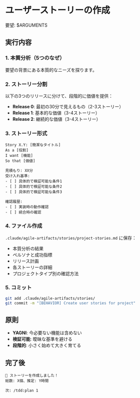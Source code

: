 # ユーザーストーリーの作成

要望: $ARGUMENTS

## 実行内容

### 1. 本質分析（5つのなぜ）
要望の背景にある本質的なニーズを探ります。

### 2. ストーリー分割
以下の3つのリリースに分けて、段階的に価値を提供：

- **Release 0**: 最初の30分で見えるもの（2-3ストーリー）
- **Release 1**: 基本的な価値（3-4ストーリー）  
- **Release 2**: 継続的な価値（3-4ストーリー）

### 3. ストーリー形式
```
Story X.Y: [簡潔なタイトル]
As a [役割]
I want [機能]
So that [価値]

見積もり: XX分
受け入れ基準:
- [ ] 具体的で検証可能な条件1
- [ ] 具体的で検証可能な条件2
- [ ] 具体的で検証可能な条件3

確認履歴:
- [ ] 実装時の動作確認
- [ ] 統合時の確認
```

### 4. ファイル作成
`.claude/agile-artifacts/stories/project-stories.md` に保存：
- 本質分析の結果
- ペルソナと成功指標
- リリース計画
- 各ストーリーの詳細
- プロジェクトタイプ別の確認方法

### 5. コミット
```bash
git add .claude/agile-artifacts/stories/
git commit -m "[BEHAVIOR] Create user stories for project"
```

## 原則
- **YAGNI**: 今必要ない機能は含めない
- **検証可能**: 曖昧な基準を避ける
- **段階的**: 小さく始めて大きく育てる

## 完了後
```
📝 ストーリーを作成しました！
総数: X個、推定: Y時間

次: /tdd:plan 1
```
